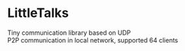 # LittleTalks
Tiny communication library based on UDP<br>
P2P communication in local network, supported 64 clients
